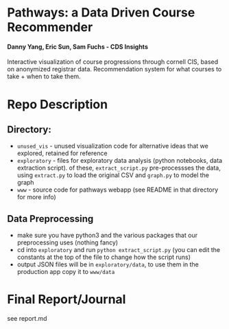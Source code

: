 # Pathways: a Data Driven Course Recommender

#### Danny Yang, Eric Sun, Sam Fuchs - CDS Insights

Interactive visualization of course progressions through cornell CIS, based on anonymized registrar data. Recommendation system for what courses to take + when to take them.

# Repo Description

## Directory:
- `unused_vis` - unused visualization code for alternative ideas that we explored, retained for reference
- `exploratory` - files for exploratory data analysis (python notebooks, data extraction script). of these, `extract_script.py` pre-processses the data, using `extract.py` to load the original CSV and `graph.py` to model the graph
- `www` - source code for pathways webapp (see README in that directory for more info)

## Data Preprocessing
- make sure you have python3 and the various packages that our preprocessing uses (nothing fancy)
- cd into `exploratory` and run `python extract_script.py` (you can edit the constants at the top of the file to change how the script runs)
- output JSON files will be in `exploratory/data`, to use them in the production app copy it to `www/data`

# Final Report/Journal

see report.md
